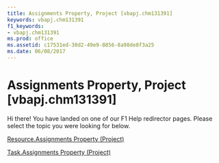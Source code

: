 ```yaml
---
title: Assignments Property, Project [vbapj.chm131391]
keywords: vbapj.chm131391
f1_keywords:
- vbapj.chm131391
ms.prod: office
ms.assetid: c17531ed-30d2-49e9-8856-8a98de8f3a25
ms.date: 06/08/2017
---
```



# Assignments Property, Project [vbapj.chm131391]

Hi there! You have landed on one of our F1 Help redirector pages. Please select the topic you were looking for below.

[Resource.Assignments Property (Project)](http://msdn.microsoft.com/library/53c2363e-7a42-bd6c-6e6e-bf3c052f8781%28Office.15%29.aspx)

[Task.Assignments Property (Project)](http://msdn.microsoft.com/library/a481e813-8f02-c58b-2910-6995aaaafa09%28Office.15%29.aspx)


